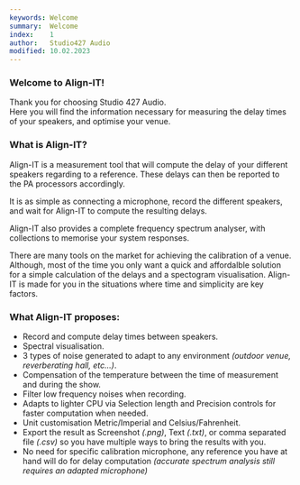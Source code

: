 ```yaml
---
keywords: Welcome
summary:  Welcome
index:    1
author:   Studio427 Audio
modified: 10.02.2023
---
```


### Welcome to Align-IT!

Thank you for choosing Studio 427 Audio.  
Here you will find the information necessary for measuring the delay times of your speakers, and optimise your venue.

### What is Align-IT?

Align-IT is a measurement tool that will compute the delay of your different speakers regarding to a reference. These delays can then be reported to the PA processors accordingly.

It is as simple as connecting a microphone, record the different speakers, and wait for Align-IT to compute the resulting delays.

Align-IT also provides a complete frequency spectrum analyser, with collections to memorise your system responses.

There are many tools on the market for achieving the calibration of a venue. Although, most of the time you only want a quick and affordalble solution for a simple calculation of the delays and a spectogram visualisation. Align-IT is made for you in the situations where time and simplicity are key factors.

### What Align-IT proposes:

- Record and compute delay times between speakers.
- Spectral visualisation.
- 3 types of noise generated to adapt to any environment *(outdoor venue, reverberating hall, etc...)*.
- Compensation of the temperature between the time of measurement and during the show.
- Filter low frequency noises when recording.
- Adapts to lighter CPU via Selection length and Precision controls for faster computation when needed.
- Unit customisation Metric/Imperial and Celsius/Fahrenheit.
- Export the result as Screenshot *(.png)*, Text *(.txt)*, or comma separated file *(.csv)* so you have multiple ways to bring the results with you.
- No need for specific calibration microphone, any reference you have at hand will do for delay computation *(accurate spectrum analysis still requires an adapted microphone)*